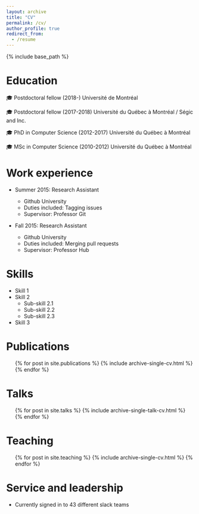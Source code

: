 ```yaml
---
layout: archive
title: "CV"
permalink: /cv/
author_profile: true
redirect_from:
  - /resume
---
```


{% include base_path %}

Education
======

🎓 Postdoctoral fellow (2018-) Université de Montréal

🎓 Postdoctoral fellow (2017-2018) Université du Québec à Montréal / Ségic and Inc.

🎓 PhD in Computer Science (2012-2017) Université du Québec à Montréal

🎓 MSc in Computer Science (2010-2012) Université du Québec à Montréal


Work experience
======
* Summer 2015: Research Assistant
  * Github University
  * Duties included: Tagging issues
  * Supervisor: Professor Git

* Fall 2015: Research Assistant
  * Github University
  * Duties included: Merging pull requests
  * Supervisor: Professor Hub
  
Skills
======
* Skill 1
* Skill 2
  * Sub-skill 2.1
  * Sub-skill 2.2
  * Sub-skill 2.3
* Skill 3

Publications
======
  <ul>{% for post in site.publications %}
    {% include archive-single-cv.html %}
  {% endfor %}</ul>
  
Talks
======
  <ul>{% for post in site.talks %}
    {% include archive-single-talk-cv.html %}
  {% endfor %}</ul>
  
Teaching
======
  <ul>{% for post in site.teaching %}
    {% include archive-single-cv.html %}
  {% endfor %}</ul>
  
Service and leadership
======
* Currently signed in to 43 different slack teams
